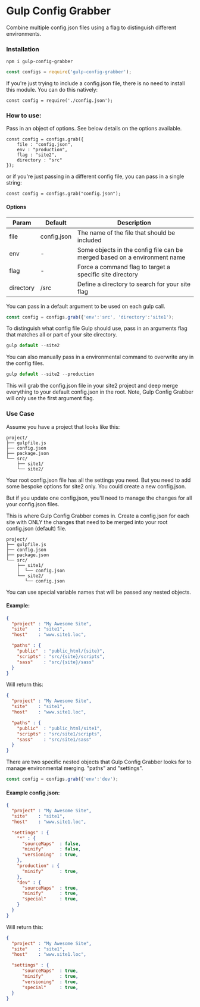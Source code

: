 

# Gulp Config Grabber

Combine multiple config.json files using a flag to distinguish different environments.

### Installation
```
npm i gulp-config-grabber
```
```js
const configs = require('gulp-config-grabber');
```

If you're just trying to include a config.json file, there is no need to install this module. You can do this natively:
```
const config = require('./config.json');
```
### How to use:

Pass in an object of options. See below details on the options available.

```
const config = configs.grab({
	file : "config.json",
	env : "production",
	flag : "site2",
	directory : "src"
});
```
or if you're just passing in a different config file, you can pass in a single string:

```
const config = configs.grab("config.json");
```
#### Options
| Param | Default | Description |
|--|--|--|
| file | config.json | The name of the file that should be included
| env | - | Some objects in the config file can be merged based on a environment name
| flag | - | Force a command flag to target a specific site directory
| directory | /src | Define a directory to search for your site flag

You can pass in a default argument to be used on each gulp call.

```js
const config = configs.grab({'env':'src', 'directory':'site1');
```

To distinguish what config file Gulp should use, pass in an arguments flag that
matches all or part of your site directory.
```js
gulp default --site2
```
You can also manually pass in a environmental command to overwrite any in the config files.
```js
gulp default --site2 --production
```
This will grab the config.json file in your site2 project and deep merge everything
to your default config.json in the root. Note, Gulp Config Grabber will only use the first argument flag.

### Use Case

Assume you have a project that looks like this:
```
project/
├── gulpfile.js
├── config.json
├── package.json
└── src/
    ├── site1/
    └── site2/
```
Your root config.json file has all the settings you need. But you need to add some
bespoke options for site2 only. You could create a new config.json.

But if you update one config.json, you'll need to manage the changes for all your config.json files.

This is where Gulp Config Grabber comes in. Create a config.json for each site
with ONLY the changes that need to be merged into your root config.json (default) file.
```
project/
├── gulpfile.js
├── config.json
├── package.json
└── src/
    ├── site1/
    │  └── config.json
    └── site2/
       └── config.json
```
You can use special variable names that will be passed any nested objects.

#### Example:
```json
{
  "project" : "My Awesome Site",
  "site"    : "site1",
  "host"    : "www.site1.loc",

  "paths" : {
    "public"  : "public_html/{site}",
    "scripts" : "src/{site}/scripts",
    "sass"    : "src/{site}/sass"
  }
}
```
Will return this:
```json
{
  "project" : "My Awesome Site",
  "site"    : "site1",
  "host"    : "www.site1.loc",

  "paths" : {
    "public"  : "public_html/site1",
    "scripts" : "src/site1/scripts",
    "sass"    : "src/site1/sass"
  }
}
```
There are two specific nested objects that Gulp Config Grabber looks for to manage environmental merging. "paths" and "settings".

```js
const config = configs.grab({'env':'dev');
```

#### Example config.json:
```json
{
  "project" : "My Awesome Site",
  "site"    : "site1",
  "host"    : "www.site1.loc",

  "settings" : {
    "*" : {
      "sourceMaps"  : false,
      "minify"	    : false,
      "versioning"  : true,
    },
    "production" : {
      "minify"	    : true,
    },
    "dev" : {
      "sourceMaps"  : true,
      "minify"	    : true,
      "special"	    : true,
    }
  }
}
```
Will return this:
```json
{
  "project" : "My Awesome Site",
  "site"    : "site1",
  "host"    : "www.site1.loc",

  "settings" : {
      "sourceMaps"  : true,
      "minify"	    : true,
      "versioning"  : true,
      "special"	    : true,
  }
}
```
